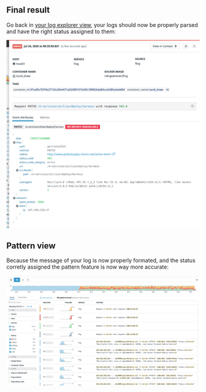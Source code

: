 ## Final result

Go back in [your log explorer view](https://app.datadoghq.com/logs), your logs should now be properly parsed and have the right status assigned to them:

![log-parsed-2](https://raw.githubusercontent.com/l0k0ms/workshops/master/log-workshop-4/images/log-parsed-2.png)

## Pattern view

Because the message of your log is now properly formated, and the status corretly assigned the pattern feature is now way more accurate:

![pattern_2](https://raw.githubusercontent.com/l0k0ms/workshops/master/log-workshop-4/images/pattern_2.png)
